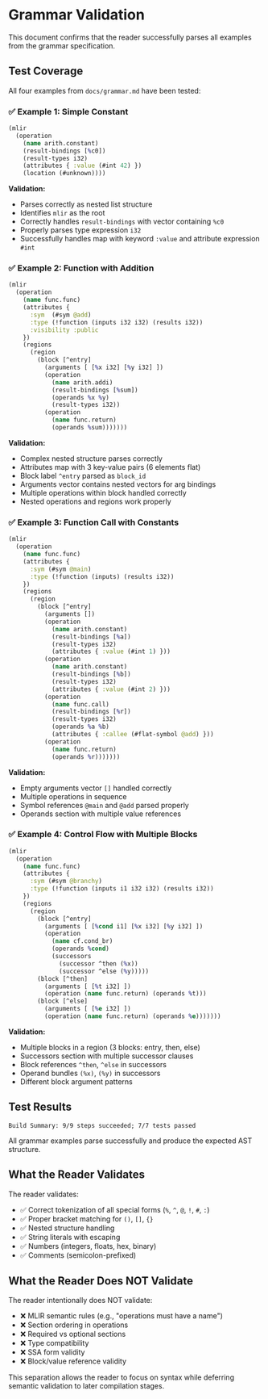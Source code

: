 # Grammar Validation

This document confirms that the reader successfully parses all examples from the grammar specification.

## Test Coverage

All four examples from `docs/grammar.md` have been tested:

### ✅ Example 1: Simple Constant
```clojure
(mlir
  (operation
    (name arith.constant)
    (result-bindings [%c0])
    (result-types i32)
    (attributes { :value (#int 42) })
    (location (#unknown))))
```

**Validation:**
- Parses correctly as nested list structure
- Identifies `mlir` as the root
- Correctly handles `result-bindings` with vector containing `%c0`
- Properly parses type expression `i32`
- Successfully handles map with keyword `:value` and attribute expression `#int`

### ✅ Example 2: Function with Addition
```clojure
(mlir
  (operation
    (name func.func)
    (attributes {
      :sym  (#sym @add)
      :type (!function (inputs i32 i32) (results i32))
      :visibility :public
    })
    (regions
      (region
        (block [^entry]
          (arguments [ [%x i32] [%y i32] ])
          (operation
            (name arith.addi)
            (result-bindings [%sum])
            (operands %x %y)
            (result-types i32))
          (operation
            (name func.return)
            (operands %sum)))))))
```

**Validation:**
- Complex nested structure parses correctly
- Attributes map with 3 key-value pairs (6 elements flat)
- Block label `^entry` parsed as `block_id`
- Arguments vector contains nested vectors for arg bindings
- Multiple operations within block handled correctly
- Nested operations and regions work properly

### ✅ Example 3: Function Call with Constants
```clojure
(mlir
  (operation
    (name func.func)
    (attributes {
      :sym (#sym @main)
      :type (!function (inputs) (results i32))
    })
    (regions
      (region
        (block [^entry]
          (arguments [])
          (operation
            (name arith.constant)
            (result-bindings [%a])
            (result-types i32)
            (attributes { :value (#int 1) }))
          (operation
            (name arith.constant)
            (result-bindings [%b])
            (result-types i32)
            (attributes { :value (#int 2) }))
          (operation
            (name func.call)
            (result-bindings [%r])
            (result-types i32)
            (operands %a %b)
            (attributes { :callee (#flat-symbol @add) }))
          (operation
            (name func.return)
            (operands %r)))))))
```

**Validation:**
- Empty arguments vector `[]` handled correctly
- Multiple operations in sequence
- Symbol references `@main` and `@add` parsed properly
- Operands section with multiple value references

### ✅ Example 4: Control Flow with Multiple Blocks
```clojure
(mlir
  (operation
    (name func.func)
    (attributes {
      :sym (#sym @branchy)
      :type (!function (inputs i1 i32 i32) (results i32))
    })
    (regions
      (region
        (block [^entry]
          (arguments [ [%cond i1] [%x i32] [%y i32] ])
          (operation
            (name cf.cond_br)
            (operands %cond)
            (successors
              (successor ^then (%x))
              (successor ^else (%y)))))
        (block [^then]
          (arguments [ [%t i32] ])
          (operation (name func.return) (operands %t)))
        (block [^else]
          (arguments [ [%e i32] ])
          (operation (name func.return) (operands %e)))))))
```

**Validation:**
- Multiple blocks in a region (3 blocks: entry, then, else)
- Successors section with multiple successor clauses
- Block references `^then`, `^else` in successors
- Operand bundles `(%x)`, `(%y)` in successors
- Different block argument patterns

## Test Results

```
Build Summary: 9/9 steps succeeded; 7/7 tests passed
```

All grammar examples parse successfully and produce the expected AST structure.

## What the Reader Validates

The reader validates:
- ✅ Correct tokenization of all special forms (`%`, `^`, `@`, `!`, `#`, `:`)
- ✅ Proper bracket matching for `()`, `[]`, `{}`
- ✅ Nested structure handling
- ✅ String literals with escaping
- ✅ Numbers (integers, floats, hex, binary)
- ✅ Comments (semicolon-prefixed)

## What the Reader Does NOT Validate

The reader intentionally does NOT validate:
- ❌ MLIR semantic rules (e.g., "operations must have a name")
- ❌ Section ordering in operations
- ❌ Required vs optional sections
- ❌ Type compatibility
- ❌ SSA form validity
- ❌ Block/value reference validity

This separation allows the reader to focus on syntax while deferring semantic validation to later compilation stages.

